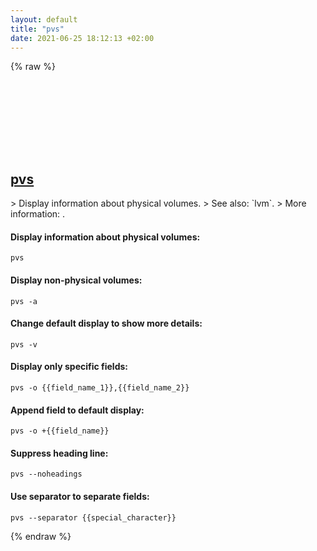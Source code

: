 ```yaml
---
layout: default
title: "pvs"
date: 2021-06-25 18:12:13 +02:00
---
```

{% raw %}
<h2 id="pvs">
  <a href="/en/linux/pvs.html">pvs</a> <a href="#pvs"><svg class="icon">
    <use href="/assets/images/unicode_sprite.svg#link" />
  </svg></a>
</h2>
> Display information about physical volumes.
> See also: `lvm`.
> More information: <https://man7.org/linux/man-pages/man8/pvs.8.html>.

#### Display information about physical volumes:
```shell
pvs
```
#### Display non-physical volumes:
```shell
pvs -a
```
#### Change default display to show more details:
```shell
pvs -v
```
#### Display only specific fields:
```shell
pvs -o {{field_name_1}},{{field_name_2}}
```
#### Append field to default display:
```shell
pvs -o +{{field_name}}
```
#### Suppress heading line:
```shell
pvs --noheadings
```
#### Use separator to separate fields:
```shell
pvs --separator {{special_character}}
```
{% endraw %}